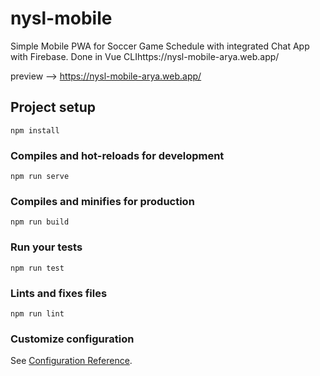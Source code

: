 # nysl-mobile

Simple Mobile PWA for Soccer Game Schedule with integrated Chat App with Firebase. Done in Vue CLIhttps://nysl-mobile-arya.web.app/

preview --> https://nysl-mobile-arya.web.app/

## Project setup
```
npm install
```

### Compiles and hot-reloads for development
```
npm run serve
```

### Compiles and minifies for production
```
npm run build
```

### Run your tests
```
npm run test
```

### Lints and fixes files
```
npm run lint
```

### Customize configuration
See [Configuration Reference](https://cli.vuejs.org/config/).
